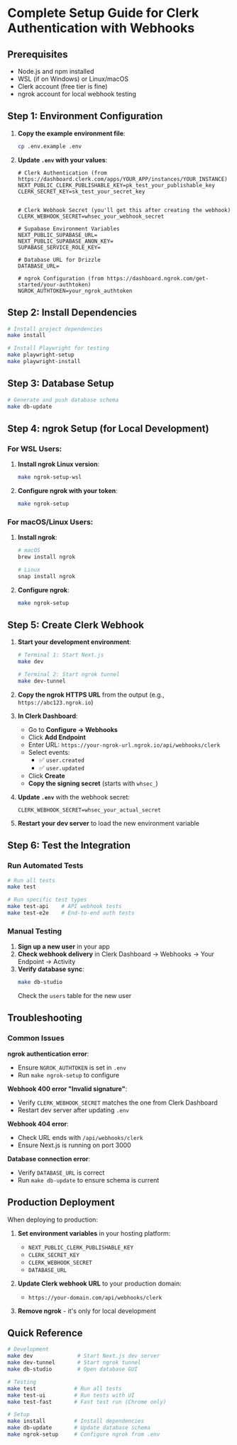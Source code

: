 # Complete Setup Guide for Clerk Authentication with Webhooks

## Prerequisites
- Node.js and npm installed
- WSL (if on Windows) or Linux/macOS
- Clerk account (free tier is fine)
- ngrok account for local webhook testing

## Step 1: Environment Configuration

1. **Copy the example environment file**:
   ```bash
   cp .env.example .env
   ```

2. **Update `.env` with your values**:
   ```env
   # Clerk Authentication (from https://dashboard.clerk.com/apps/YOUR_APP/instances/YOUR_INSTANCE)
   NEXT_PUBLIC_CLERK_PUBLISHABLE_KEY=pk_test_your_publishable_key
   CLERK_SECRET_KEY=sk_test_your_secret_key
   
   
   # Clerk Webhook Secret (you'll get this after creating the webhook)
   CLERK_WEBHOOK_SECRET=whsec_your_webhook_secret
   
   # Supabase Environment Variables
   NEXT_PUBLIC_SUPABASE_URL=
   NEXT_PUBLIC_SUPABASE_ANON_KEY=
   SUPABASE_SERVICE_ROLE_KEY=
   
   # Database URL for Drizzle
   DATABASE_URL=
   
   # ngrok Configuration (from https://dashboard.ngrok.com/get-started/your-authtoken)
   NGROK_AUTHTOKEN=your_ngrok_authtoken
   ```

## Step 2: Install Dependencies

```bash
# Install project dependencies
make install

# Install Playwright for testing
make playwright-setup
make playwright-install
```

## Step 3: Database Setup

```bash
# Generate and push database schema
make db-update
```

## Step 4: ngrok Setup (for Local Development)

### For WSL Users:
1. **Install ngrok Linux version**:
   ```bash
   make ngrok-setup-wsl
   ```

2. **Configure ngrok with your token**:
   ```bash
   make ngrok-setup
   ```

### For macOS/Linux Users:
1. **Install ngrok**:
   ```bash
   # macOS
   brew install ngrok
   
   # Linux
   snap install ngrok
   ```

2. **Configure ngrok**:
   ```bash
   make ngrok-setup
   ```

## Step 5: Create Clerk Webhook

1. **Start your development environment**:
   ```bash
   # Terminal 1: Start Next.js
   make dev
   
   # Terminal 2: Start ngrok tunnel
   make dev-tunnel
   ```

2. **Copy the ngrok HTTPS URL** from the output (e.g., `https://abc123.ngrok.io`)

3. **In Clerk Dashboard**:
   - Go to **Configure → Webhooks**
   - Click **Add Endpoint**
   - Enter URL: `https://your-ngrok-url.ngrok.io/api/webhooks/clerk`
   - Select events:
     - ✅ `user.created`
     - ✅ `user.updated`
   - Click **Create**
   - **Copy the signing secret** (starts with `whsec_`)

4. **Update `.env`** with the webhook secret:
   ```env
   CLERK_WEBHOOK_SECRET=whsec_your_actual_secret
   ```

5. **Restart your dev server** to load the new environment variable

## Step 6: Test the Integration

### Run Automated Tests
```bash
# Run all tests
make test

# Run specific test types
make test-api    # API webhook tests
make test-e2e    # End-to-end auth tests
```

### Manual Testing
1. **Sign up a new user** in your app
2. **Check webhook delivery** in Clerk Dashboard → Webhooks → Your Endpoint → Activity
3. **Verify database sync**:
   ```bash
   make db-studio
   ```
   Check the `users` table for the new user

## Troubleshooting

### Common Issues

**ngrok authentication error**:
- Ensure `NGROK_AUTHTOKEN` is set in `.env`
- Run `make ngrok-setup` to configure

**Webhook 400 error "Invalid signature"**:
- Verify `CLERK_WEBHOOK_SECRET` matches the one from Clerk Dashboard
- Restart dev server after updating `.env`

**Webhook 404 error**:
- Check URL ends with `/api/webhooks/clerk`
- Ensure Next.js is running on port 3000

**Database connection error**:
- Verify `DATABASE_URL` is correct
- Run `make db-update` to ensure schema is current

## Production Deployment

When deploying to production:

1. **Set environment variables** in your hosting platform:
   - `NEXT_PUBLIC_CLERK_PUBLISHABLE_KEY`
   - `CLERK_SECRET_KEY`
   - `CLERK_WEBHOOK_SECRET`
   - `DATABASE_URL`

2. **Update Clerk webhook URL** to your production domain:
   - `https://your-domain.com/api/webhooks/clerk`

3. **Remove ngrok** - it's only for local development

## Quick Reference

```bash
# Development
make dev              # Start Next.js dev server
make dev-tunnel       # Start ngrok tunnel
make db-studio        # Open database GUI

# Testing
make test            # Run all tests
make test-ui         # Run tests with UI
make test-fast       # Fast test run (Chrome only)

# Setup
make install         # Install dependencies
make db-update       # Update database schema
make ngrok-setup     # Configure ngrok from .env
```